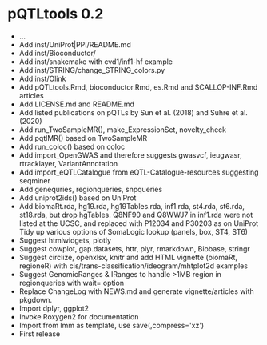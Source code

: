 # pQTLtools 0.2

* ...
* Add inst/UniProt|PPI/README.md
* Add inst/Bioconductor/
* Add inst/snakemake with cvd1/inf1-hf example
* Add inst/STRING/change_STRING_colors.py
* Add inst/Olink
* Add pQTLtools.Rmd, bioconductor.Rmd, es.Rmd and SCALLOP-INF.Rmd articles
* Add LICENSE.md and README.md
* Add listed publications on pQTLs by Sun et al. (2018) and Suhre et al. (2020)
* Add run_TwoSampleMR(), make_ExpressionSet, novelty_check
* Add pqtlMR() based on TwoSampleMR
* Add run_coloc() based on coloc
* Add import_OpenGWAS and therefore suggests gwasvcf, ieugwasr, rtracklayer, VariantAnnotation
* Add import_eQTLCatalogue from eQTL-Catalogue-resources suggesting seqminer
* Add genequries, regionqueries, snpqueries
* Add uniprot2ids() based on UniProt
* Add biomaRt.rda, hg19.rda, hg19Tables.rda, inf1.rda, st4.rda, st6.rda, st18.rda, but drop hgTables.
  Q8NF90 and Q8WWJ7 in inf1.rda were not listed at the UCSC, and replaced with P12034 and P30203 as on UniProt
  Tidy up various options of SomaLogic lookup (panels, box, ST4, ST6)
* Suggest htmlwidgets, plotly
* Suggest cowplot, gap.datasets, httr, plyr, rmarkdown, Biobase, stringr
* Suggest circlize, openxlsx, knitr and add HTML vignette (biomaRt, regioneR)
  with cis/trans-classification/ideogram/mhtplot2d examples
* Suggest GenomicRanges & IRanges to handle >1MB region in regionqueries with wait= option
* Replace ChangeLog with NEWS.md and generate vignette/articles with pkgdown.
* Import dplyr, ggplot2
* Invoke Roxygen2 for documentation
* Import from lmm as template, use save(,compress='xz')
* First release
